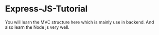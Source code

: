 # Express-JS-Tutorial
You will learn the MVC structure here which is mainly use in backend.
And also learn the Node js very well.
